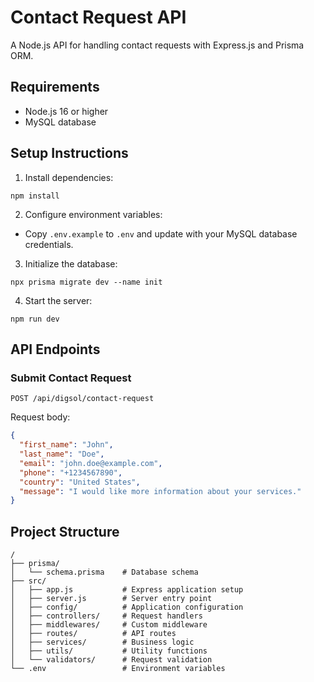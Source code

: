# Contact Request API

A Node.js API for handling contact requests with Express.js and Prisma ORM.

## Requirements

- Node.js 16 or higher
- MySQL database

## Setup Instructions

1. Install dependencies:
```
npm install
```

2. Configure environment variables:
- Copy `.env.example` to `.env` and update with your MySQL database credentials.

3. Initialize the database:
```
npx prisma migrate dev --name init
```

4. Start the server:
```
npm run dev
```

## API Endpoints

### Submit Contact Request

```
POST /api/digsol/contact-request
```

Request body:
```json
{
  "first_name": "John",
  "last_name": "Doe",
  "email": "john.doe@example.com",
  "phone": "+1234567890",
  "country": "United States",
  "message": "I would like more information about your services."
}
```

## Project Structure

```
/
├── prisma/
│   └── schema.prisma    # Database schema
├── src/
│   ├── app.js           # Express application setup
│   ├── server.js        # Server entry point
│   ├── config/          # Application configuration
│   ├── controllers/     # Request handlers
│   ├── middlewares/     # Custom middleware
│   ├── routes/          # API routes
│   ├── services/        # Business logic
│   ├── utils/           # Utility functions
│   └── validators/      # Request validation
└── .env                 # Environment variables
```